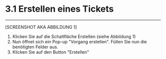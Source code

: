 # 3.1 Erstellen eines Tickets

---

\[SCREENSHOT AKA ABBILDUNG 1\]

1. Klicken Sie auf die Schaltfläche Erstellen \(siehe Abbildung 1\)
2. Nun öffnet sich ein Pop-up "Vorgang erstellen". Füllen Sie nun die benötigten Felder aus.
3. Klicken Sie auf den Button "Erstellen"



